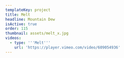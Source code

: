```yaml
---
templateKey: project
title: Melt
headline: Mountain Dew
isActive: true
order: 115
thumbnail: assets/melt_x.jpg
videos:
  - type: '''Melt'''
    url: 'https://player.vimeo.com/video/609054936'
---
```

